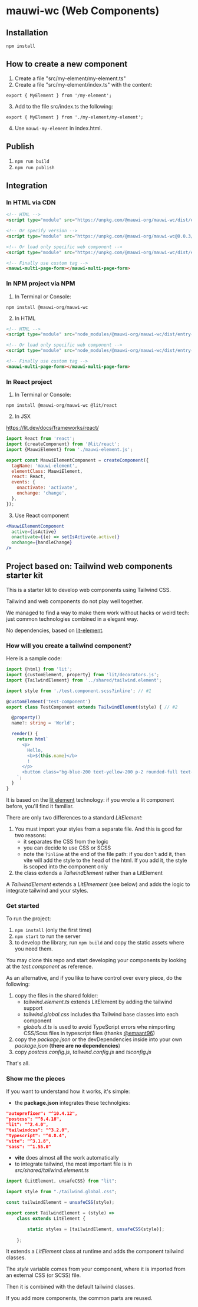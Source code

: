 # mauwi-wc (Web Components)

## Installation

`npm install`

## How to create a new component

1. Create a file "src/my-element/my-element.ts"
2. Create a file "src/my-element/index.ts" with the content:

```
export { MyElement } from '/my-element';
```

3. Add to the file src/index.ts the following:

```
export { MyElement } from './my-element/my-element';
```

4. Use `mauwi-my-element` in index.html.

## Publish

1. `npm run build`
2. `npm run publish`

## Integration

### In HTML via CDN

```html
<!-- HTML -->
<script type="module" src="https://unpkg.com/@mauwi-org/mauwi-wc/dist/entry-index.js"></script>

<!-- Or specify version -->
<script type="module" src="https://unpkg.com/@mauwi-org/mauwi-wc@0.0.3/dist/entry-index.js"></script>

<!-- Or load only specific web component -->
<script type="module" src="https://unpkg.com/@mauwi-org/mauwi-wc/dist/entry-multi-page-form.js"></script>

<!-- Finally use custom tag -->
<mauwi-multi-page-form></mauwi-multi-page-form>
```

### In NPM project via NPM

1. In Terminal or Console:

`npm install @mauwi-org/mauwi-wc`

2. In HTML

```html
<!-- HTML -->
<script type="module" src="node_modules/@mauwi-org/mauwi-wc/dist/entry-index.js"></script>

<!-- Or load only specific web component -->
<script type="module" src="node_modules/@mauwi-org/mauwi-wc/dist/entry-multi-page-form.js"></script>

<!-- Finally use custom tag -->
<mauwi-multi-page-form></mauwi-multi-page-form>
```

### In React project

1. In Terminal or Console:

`npm install @mauwi-org/mauwi-wc @lit/react`

2. In JSX

https://lit.dev/docs/frameworks/react/

```jsx
import React from 'react';
import {createComponent} from '@lit/react';
import {MauwiElement} from './mauwi-element.js';

export const MauwiElementComponent = createComponent({
  tagName: 'mauwi-element',
  elementClass: MauwiElement,
  react: React,
  events: {
    onactivate: 'activate',
    onchange: 'change',
  },
});
```

3. Use React component

```jsx
<MauwiElementComponent
  active={isActive}
  onactivate={(e) => setIsActive(e.active)}
  onchange={handleChange}
/>
```

## Project based on: Tailwind web components starter kit

This is a starter kit to develop web components using Tailwind CSS. 

Tailwind and web components do not play well together. 

We managed to find a way to make them work without hacks or weird tech: just common technologies combined in a elegant way.

No dependencies, based on [lit-element](https://lit.dev/docs/).

### How will you create a tailwind component?
Here is a sample code:

```typescript
import {html} from 'lit';
import {customElement, property} from 'lit/decorators.js';
import {TailwindElement} from '../shared/tailwind.element';

import style from './test.component.scss?inline'; // #1

@customElement('test-component')
export class TestComponent extends TailwindElement(style) { // #2

  @property()
  name?: string = 'World';

  render() {
    return html`
      <p>
        Hello,
        <b>${this.name}</b>
        !
      </p>
      <button class="bg-blue-200 text-yellow-200 p-2 rounded-full text-2xl">Hello world!</button>
    `;
  }
}
```
It is based on the [lit element](https://lit.dev/docs/) technology: if you wrote a lit component before, you'll find it familiar.  

There are only two differences to a standard _LitElement_:
1) You must import your styles from a separate file. And this is good for two reasons:
   - it separates the CSS from the logic
   - you can decide to use CSS or SCSS
   - note the `?inline` at the end of the file path: if you don't add it, then vite will add the style to the head of the html. If you add it, the style is scoped into the component only  
2) the class extends a _TailwindElement_ rather than a LitElement

A _TailwindElement_ extends a _LitElmement_ (see below) and adds the logic to integrate tailwind and your styles.

### Get started

To run the project:
1) `npm install` (only the first time)
2) `npm start` to run the server
3) to develop the library, run `npm build` and copy the static assets where you need them.

You may clone this repo and start developing your components by looking at the _test.component_ as reference.

As an alternative, and if you like to have control over every piece, do the following:

1) copy the files in the shared folder: 
   - _tailwind.element.ts_ extends LitElement by adding the tailwind support
   - _tailwind.global.css_ includes tha Tailwind base classes into each component
   - _globals.d.ts_ is used to avoid TypeScript errors whe nimporting CSS/Scss files in typescript files (thanks [@emaant96](https://github.com/emaant96))
2) copy the _package.json_ or the devDependencies inside into your own _package.json_  (**there are no dependencies**)
3) copy _postcss.config.js_, _tailwind.config.js_ and _tsconfig.js_ 

That's all.

### Show me the pieces
If you want to understand how it works, it's simple:

- the **package.json** integrates these technolgies:
```json
"autoprefixer": "^10.4.12",
"postcss": "^8.4.18",
"lit": "^2.4.0",
"tailwindcss": "^3.2.0",
"typescript": "^4.8.4",
"vite": "^3.1.8",
"sass": "^1.55.0"
```

- **vite** does almost all the work automatically
- to integrate tailwind, the most important file is in _src/shared/tailwind.element.ts_

```typescript
import {LitElement, unsafeCSS} from "lit";

import style from "./tailwind.global.css";

const tailwindElement = unsafeCSS(style);

export const TailwindElement = (style) =>
    class extends LitElement {

        static styles = [tailwindElement, unsafeCSS(style)];
    
    };

```

It extends a _LitElement_ class at runtime and adds the component tailwind classes.

The _style_ variable comes from your component, where it is imported from an external CSS (or SCSS) file.

Then it is combined with the default tailwind classes.

If you add more components, the common parts are reused.
